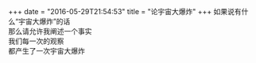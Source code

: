 +++
date = "2016-05-29T21:54:53"
title = "论宇宙大爆炸"
+++
如果说有什么“宇宙大爆炸”的话  
那么请允许我阐述一个事实  
我们每一次的观察  
都产生了一次宇宙大爆炸  